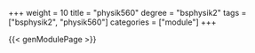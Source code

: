+++
weight = 10
title = "physik560"
degree = "bsphysik2"
tags = ["bsphysik2", "physik560"]
categories = ["module"]
+++

{{< genModulePage >}}
